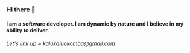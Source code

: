 ### Hi there 👋

#### I am a software developer. I am dynamic by nature and I believe in my ability to deliver.
###### Let's link up ~ kalukaluokomba@gmail.com

